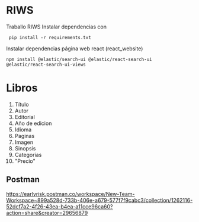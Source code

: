 # RIWS
Traballo RIWS
Instalar dependencias con 

```
 pip install -r requirements.txt
```
Instalar dependencias página web react (react_website)
```
npm install @elastic/search-ui @elastic/react-search-ui @elastic/react-search-ui-views
```

# Libros


1. Título
2. Autor
3. Editorial
4. Año de edicion
5. Idioma
6. Paginas
7. Imagen
8. Sinopsis
9. Categorias
11. "Precio"

## Postman
https://earlyrisk.postman.co/workspace/New-Team-Workspace~899a528d-733b-406e-a679-577f7f9cabc3/collection/1262116-52dcf7a2-4f26-43ea-b4ea-a11cce96ca60?action=share&creator=29656879
